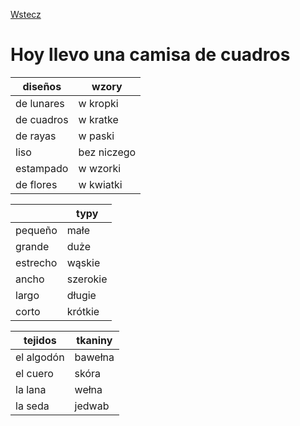 [Wstecz](../hiszpanski.md)

# Hoy llevo una camisa de cuadros

| diseños    | wzory       |
| ---------- | ----------- |
| de lunares | w kropki    |
| de cuadros | w kratke    |
| de rayas   | w paski     |
| liso       | bez niczego |
| estampado  | w wzorki    |
| de flores  | w kwiatki   |

|          | typy     |
| -------- | -------- |
| pequeño  | małe     |
| grande   | duże     |
| estrecho | wąskie   |
| ancho    | szerokie |
| largo    | długie   |
| corto    | krótkie  |

| tejidos    | tkaniny |
| ---------- | ------- |
| el algodón | bawełna |
| el cuero   | skóra   |
| la lana    | wełna   |
| la seda    | jedwab  |
